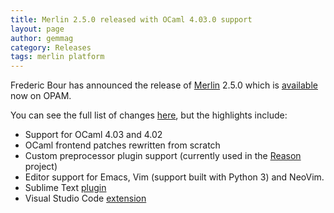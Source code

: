 ```yaml
---
title: Merlin 2.5.0 released with OCaml 4.03.0 support
layout: page
author: gemmag
category: Releases
tags: merlin platform
---
```


Frederic Bour has announced the release of
[Merlin](https://github.com/ocaml/merlin) 2.5.0 which is
[available](http://opam.ocaml.org/packages/merlin/merlin.2.5.0/) now on
OPAM.

You can see the full list of changes
[here](https://github.com/the-lambda-church/merlin/blob/master/CHANGELOG),
but the highlights include:

-   Support for OCaml 4.03 and 4.02
-   OCaml frontend patches rewritten from scratch
-   Custom preprocessor plugin support (currently used in the
    [Reason](http://facebook.github.io/reason/) project)
-   Editor support for Emacs, Vim (support built with Python 3) and
    NeoVim.
-   Sublime Text [plugin](https://github.com/cynddl/sublime-text-merlin)
-   Visual Studio Code
    [extension](https://marketplace.visualstudio.com/items?itemName=hackwaly.ocaml)
